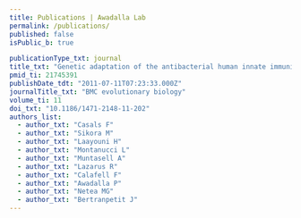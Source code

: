 ```yaml
---
title: Publications | Awadalla Lab
permalink: /publications/
published: false
isPublic_b: true

publicationType_txt: journal
title_txt: "Genetic adaptation of the antibacterial human innate immunity network."
pmid_ti: 21745391
publishDate_tdt: "2011-07-11T07:23:33.000Z"
journalTitle_txt: "BMC evolutionary biology"
volume_ti: 11
doi_txt: "10.1186/1471-2148-11-202"
authors_list: 
  - author_txt: "Casals F"
  - author_txt: "Sikora M"
  - author_txt: "Laayouni H"
  - author_txt: "Montanucci L"
  - author_txt: "Muntasell A"
  - author_txt: "Lazarus R"
  - author_txt: "Calafell F"
  - author_txt: "Awadalla P"
  - author_txt: "Netea MG"
  - author_txt: "Bertranpetit J"
---
```

